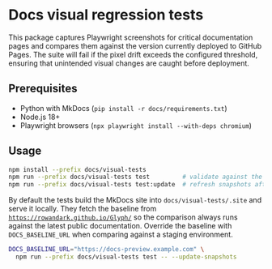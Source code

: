 # Docs visual regression tests

This package captures Playwright screenshots for critical documentation pages and compares them against the version currently deployed to GitHub Pages. The suite will fail if the pixel drift exceeds the configured threshold, ensuring that unintended visual changes are caught before deployment.

## Prerequisites

* Python with MkDocs (`pip install -r docs/requirements.txt`)
* Node.js 18+
* Playwright browsers (`npx playwright install --with-deps chromium`)

## Usage

```bash
npm install --prefix docs/visual-tests
npm run --prefix docs/visual-tests test         # validate against the production baseline
npm run --prefix docs/visual-tests test:update  # refresh snapshots after intentional UI changes
```

By default the tests build the MkDocs site into `docs/visual-tests/.site` and serve it locally. They fetch the baseline from [`https://rowandark.github.io/Glyph/`](https://rowandark.github.io/Glyph/) so the comparison always runs against the latest public documentation. Override the baseline with `DOCS_BASELINE_URL` when comparing against a staging environment.

```bash
DOCS_BASELINE_URL="https://docs-preview.example.com" \
  npm run --prefix docs/visual-tests test -- --update-snapshots
```
